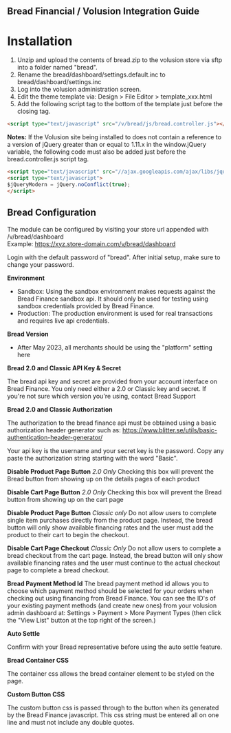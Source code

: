 Bread Financial / Volusion Integration Guide
----------------------------

# Installation

1. Unzip and upload the contents of bread.zip to the volusion store via sftp into a folder
   named "bread".
2. Rename the bread/dashboard/settings.default.inc to bread/dashboard/settings.inc
3. Log into the volusion administration screen.
4. Edit the theme template via: Design > File Editor > template_xxx.html
5. Add the following script tag to the bottom of the template just before the
   closing </body> tag.

```html
<script type="text/javascript" src="/v/bread/js/bread.controller.js"></script>
```
   
**Notes:**
If the Volusion site being installed to does not contain a reference to a version of
jQuery greater than or equal to 1.11.x in the window.jQuery variable, the following 
code must also be added just before the bread.controller.js script tag.

```html
<script type="text/javascript" src="//ajax.googleapis.com/ajax/libs/jquery/1.11.1/jquery.min.js"></script>
<script type="text/javascript">
$jQueryModern = jQuery.noConflict(true);
</script> 
```

## Bread Configuration

The module can be configured by visiting your store url appended with /v/bread/dashboard  
Example: https://xyz.store-domain.com/v/bread/dashboard

Login with the default password of "bread". After initial setup, make sure to change your
password.

**Environment**

 - Sandbox: Using the sandbox environment makes requests against the Bread Finance sandbox
   api. It should only be used for testing using sandbox credentials provided by Bread Finance.
 - Production: The production environment is used for real transactions and requires live api
   credentials.

**Bread Version**
 - After May 2023, all merchants should be using the "platform" setting here

**Bread 2.0 and Classic API Key & Secret**
   
The bread api key and secret are provided from your account interface on Bread Finance. You only need either a 2.0 or Classic key and secret. If you're not sure which version you're using, contact Bread Support

**Bread 2.0 and Classic Authorization**

The authorization to the bread finance api must be obtained using a basic authorization header
generator such as: https://www.blitter.se/utils/basic-authentication-header-generator/

Your api key is the username and your secret key is the password. Copy any paste the
authorization string starting with the word "Basic".

**Disable Product Page Button**
*2.0 Only*
Checking this box will prevent the Bread button from showing up on the details pages of each product

**Disable Cart Page Button**
*2.0 Only*
Checking this box will prevent the Bread button from showing up on the cart page

**Disable Product Page Button**
*Classic only*
Do not allow users to complete single item purchases directly from the product page. Instead, the bread button will only show available financing rates and the user must add the product to their cart to begin the checkout.

**Disable Cart Page Checkout**
*Classic Only*
Do not allow users to complete a bread checkout from the cart page. Instead, the bread button will only show available financing rates and the user must continue to the actual checkout page to complete a bread checkout.

**Bread Payment Method Id**
The bread payment method id allows you to choose which payment method should be selected 
for your orders when checking out using financing from Bread Finance. You can see the ID's 
of your existing payment methods (and create new ones) from your volusion admin dashboard
at: Settings > Payment > More Payment Types (then click the "View List" button at the top
right of the screen.)

**Auto Settle**

Confirm with your Bread representative before using the auto settle feature.

**Bread Container CSS**

The container css allows the bread container element to be styled on the page.

**Custom Button CSS**

The custom button css is passed through to the button when its generated by the Bread Finance
javascript. This css string must be entered all on one line and must not include any double
quotes.